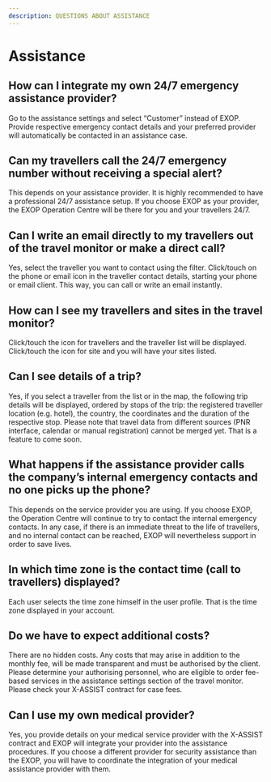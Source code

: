 ```yaml
---
description: QUESTIONS ABOUT ASSISTANCE
---
```


# Assistance

## How can I integrate my own 24/7 emergency assistance provider?

Go to the assistance settings and select “Customer” instead of EXOP. Provide respective emergency contact details and your preferred provider will automatically be contacted in an assistance case.

## Can my travellers call the 24/7 emergency number without receiving a special alert?

This depends on your assistance provider. It is highly recommended to have a professional 24/7 assistance setup. If you choose EXOP as your provider, the EXOP Operation Centre will be there for you and your travellers 24/7.

## Can I write an email directly to my travellers out of the travel monitor or make a direct call?

Yes, select the traveller you want to contact using the filter. Click/touch on the phone or email icon in the traveller contact details, starting your phone or email client. This way, you can call or write an email instantly.

## How can I see my travellers and sites in the travel monitor?

Click/touch the icon for travellers and the traveller list will be displayed. Click/touch the icon for site and you will have your sites listed.

## Can I see details of a trip?

Yes, if you select a traveller from the list or in the map, the following trip details will be displayed, ordered by stops of the trip: the registered traveller location \(e.g. hotel\), the country, the coordinates and the duration of the respective stop. Please note that travel data from different sources \(PNR interface, calendar or manual registration\) cannot be merged yet. That is a feature to come soon.

## What happens if the assistance provider calls the company’s internal emergency contacts and no one picks up the phone?

This depends on the service provider you are using. If you choose EXOP, the Operation Centre will continue to try to contact the internal emergency contacts. In any case, if there is an immediate threat to the life of travellers, and no internal contact can be reached, EXOP will nevertheless support in order to save lives.

## In which time zone is the contact time \(call to travellers\) displayed?

Each user selects the time zone himself in the user profile. That is the time zone displayed in your account.

## Do we have to expect additional costs?

There are no hidden costs. Any costs that may arise in addition to the monthly fee, will be made transparent and must be authorised by the client. Please determine your authorising personnel, who are eligible to order fee-based services in the assistance settings section of the travel monitor. Please check your X-ASSIST contract for case fees.

## Can I use my own medical provider?

Yes, you provide details on your medical service provider with the X-ASSIST contract and EXOP will integrate your provider into the assistance procedures. If you choose a different provider for security assistance than the EXOP, you will have to coordinate the integration of your medical assistance provider with them.





